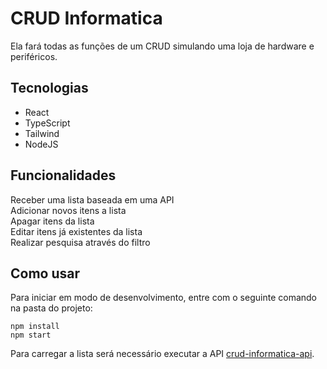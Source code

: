 # CRUD Informatica
Ela fará todas as funções de um CRUD simulando uma loja de hardware e periféricos.

## Tecnologias
- React<br>
- TypeScript<br>
- Tailwind<br>
- NodeJS<br>

## Funcionalidades
Receber uma lista baseada em uma API<br>
Adicionar novos itens a lista<br>
Apagar itens da lista<br>
Editar itens já existentes da lista<br>
Realizar pesquisa através do filtro<br>

## Como usar
Para iniciar em modo de desenvolvimento, entre com o seguinte comando na pasta do projeto:
```
npm install
npm start
```
Para carregar a lista será necessário executar a API [crud-informatica-api](https://github.com/Gustavo-Ragazzi/crud-informatica-api).